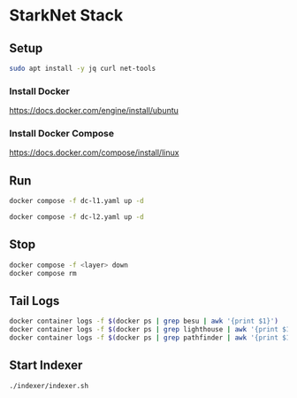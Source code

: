# StarkNet Stack

## Setup

```bash
sudo apt install -y jq curl net-tools
```

### Install Docker

<https://docs.docker.com/engine/install/ubuntu>

### Install Docker Compose

<https://docs.docker.com/compose/install/linux>

## Run

```bash
docker compose -f dc-l1.yaml up -d
```

```bash
docker compose -f dc-l2.yaml up -d
```

## Stop

```bash
docker compose -f <layer> down
docker compose rm
```

## Tail Logs

```bash
docker container logs -f $(docker ps | grep besu | awk '{print $1}')
docker container logs -f $(docker ps | grep lighthouse | awk '{print $1}')
docker container logs -f $(docker ps | grep pathfinder | awk '{print $1}')
```

## Start Indexer

```bash
./indexer/indexer.sh
```
